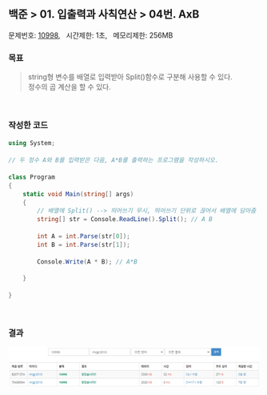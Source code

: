 
## 백준 > 01. 입출력과 사칙연산 > 04번. AxB    
문제번호: [10998](https://www.acmicpc.net/problem/10998), &nbsp; 시간제한: 1초, &nbsp; 메모리제한: 256MB

### 목표
>string형 변수를 배열로 입력받아 Split()함수로 구분해 사용할 수 있다.    
>정수의 곱 계산을 할 수 있다.

<br>

### 작성한 코드   

```cs
using System;

// 두 정수 A와 B를 입력받은 다음, A*B를 출력하는 프로그램을 작성하시오.

class Program
{    
    static void Main(string[] args)
    {
        // 배열에 Split() --> 띄어쓰기 무시, 띄어쓰기 단위로 끊어서 배열에 담아줌
        string[] str = Console.ReadLine().Split(); // A B

        int A = int.Parse(str[0]);
        int B = int.Parse(str[1]);

        Console.Write(A * B); // A*B

    }    
    
}
```

<br>

### 결과    

![01단계 04번문항 제출결과](04_result_Img.png)